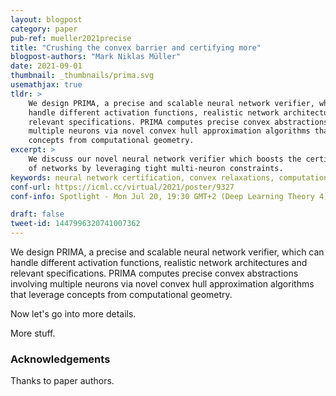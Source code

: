 ```yaml
---
layout: blogpost
category: paper
pub-ref: mueller2021precise
title: "Crushing the convex barrier and certifying more"
blogpost-authors: "Mark Niklas Müller" 
date: 2021-09-01
thumbnail: _thumbnails/prima.svg
usemathjax: true
tldr: >
    We design PRIMA, a precise and scalable neural network verifier, which can
    handle different activation functions, realistic network architectures and
    relevant specifications. PRIMA computes precise convex abstractions involving
    multiple neurons via novel convex hull approximation algorithms that leverage
    concepts from computational geometry.
excerpt: >
    We discuss our novel neural network verifier which boosts the certified robustness
    of networks by leveraging tight multi-neuron constraints.
keywords: neural network certification, convex relaxations, computational geometry
conf-url: https://icml.cc/virtual/2021/poster/9327
conf-info: Spotlight - Mon Jul 20, 19:30 GMT+2 (Deep Learning Theory 4) | Poster - Tue Jul 20, 18:00 GMT+2 (Poster Session 4)

draft: false
tweet-id: 1447996320741007362
---
```


We design PRIMA, a precise and scalable neural network verifier, which can
handle different activation functions, realistic network architectures and
relevant specifications. PRIMA computes precise convex abstractions involving
multiple neurons via novel convex hull approximation algorithms that leverage
concepts from computational geometry.

Now let's go into more details.

More stuff.

### Acknowledgements

Thanks to paper authors.
